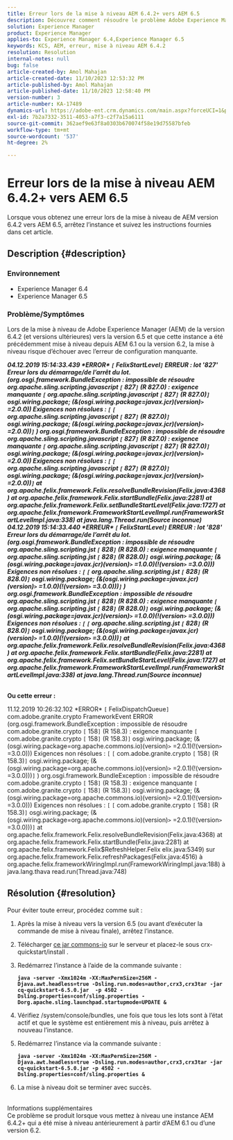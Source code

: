 ```yaml
---
title: Erreur lors de la mise à niveau AEM 6.4.2+ vers AEM 6.5
description: Découvrez comment résoudre le problème Adobe Experience Manager lorsqu’une erreur se produit lors de la mise à niveau AEM version 6.4.2 vers 6.5.
solution: Experience Manager
product: Experience Manager
applies-to: Experience Manager 6.4,Experience Manager 6.5
keywords: KCS, AEM, erreur, mise à niveau AEM 6.4.2
resolution: Resolution
internal-notes: null
bug: false
article-created-by: Amol Mahajan
article-created-date: 11/10/2023 12:53:32 PM
article-published-by: Amol Mahajan
article-published-date: 11/10/2023 12:58:40 PM
version-number: 3
article-number: KA-17489
dynamics-url: https://adobe-ent.crm.dynamics.com/main.aspx?forceUCI=1&pagetype=entityrecord&etn=knowledgearticle&id=b6cbe324-c87f-ee11-8179-6045bd006b25
exl-id: 7b2a7332-3511-4053-a7f3-c2f7a15a6111
source-git-commit: 362aef9e63f8a0303b670074f58e19d75587bfeb
workflow-type: tm+mt
source-wordcount: '537'
ht-degree: 2%

---
```


# Erreur lors de la mise à niveau AEM 6.4.2+ vers AEM 6.5


Lorsque vous obtenez une erreur lors de la mise à niveau de AEM version 6.4.2 vers AEM 6.5, arrêtez l’instance et suivez les instructions fournies dans cet article.

## Description {#description}


### <b>Environnement</b>

- Experience Manager 6.4
- Experience Manager 6.5


### <b>Problème/Symptômes</b>

Lors de la mise à niveau de Adobe Experience Manager (AEM) de la version 6.4.2 (et versions ultérieures) vers la version 6.5 et que cette instance a été précédemment mise à niveau depuis AEM 6.1 ou la version 6.2, la mise à niveau risque d’échouer avec l’erreur de configuration manquante.

<b>*04.12.2019 15:14:33.439 \*ERROR\* `[` FelixStartLevel`]`  ERREUR : lot &#39;827&#39; Erreur lors du démarrage/de l’arrêt du lot. (org.osgi.framework.BundleException : impossible de résoudre org.apache.sling.scripting.javascript `[` 827`]` (R 827.0) : exigence manquante `[` org.apache.sling.scripting.javascript `[` 827`]` (R 827.0)`]`  osgi.wiring.package; (&amp;(osgi.wiring.package=javax.jcr)(version)`>` =2.0.0)) Exigences non résolues : `[` `[` org.apache.sling.scripting.javascript `[` 827`]` (R 827.0)`]`  osgi.wiring.package; (&amp;(osgi.wiring.package=javax.jcr)(version)`>` =2.0.0))`]` )*
*org.osgi.framework.BundleException : impossible de résoudre org.apache.sling.scripting.javascript `[` 827`]` (R 827.0) : exigence manquante `[` org.apache.sling.scripting.javascript `[` 827`]` (R 827.0)`]`  osgi.wiring.package; (&amp;(osgi.wiring.package=javax.jcr)(version)`>` =2.0.0)) Exigences non résolues : `[` `[` org.apache.sling.scripting.javascript `[` 827`]` (R 827.0)`]`  osgi.wiring.package; (&amp;(osgi.wiring.package=javax.jcr)(version)`>` =2.0.0))`]`*
*at org.apache.felix.framework.Felix.resolveBundleRevision(Felix.java:4368)*
*at org.apache.felix.framework.Felix.startBundle(Felix.java:2281)*
*at org.apache.felix.framework.Felix.setBundleStartLevel(Felix.java:1727)*
*at org.apache.felix.framework.FrameworkStartLevelImpl.run(FrameworkStartLevelImpl.java:338)*
*at java.lang.Thread.run(Source inconnue)*
*04.12.2019 15:14:33.440 \*ERREUR\* `[` FelixStartLevel`]`  ERREUR : lot &#39;828&#39; Erreur lors du démarrage/de l’arrêt du lot. (org.osgi.framework.BundleException : impossible de résoudre org.apache.sling.scripting.jst `[` 828`]` (R 828.0) : exigence manquante `[` org.apache.sling.scripting.jst `[` 828`]` (R 828.0)`]`  osgi.wiring.package; (&amp;(osgi.wiring.package=javax.jcr)(version)`>` =1.0.0)(!(version`>` =3.0.0))) Exigences non résolues : `[` `[` org.apache.sling.scripting.jst `[` 828`]` (R 828.0)`]`  osgi.wiring.package; (&amp;(osgi.wiring.package=javax.jcr)(version)`>` =1.0.0)(!(version`>` =3.0.0)))`]` )*
*org.osgi.framework.BundleException : impossible de résoudre org.apache.sling.scripting.jst `[` 828`]` (R 828.0) : exigence manquante `[` org.apache.sling.scripting.jst `[` 828`]` (R 828.0)`]`  osgi.wiring.package; (&amp;(osgi.wiring.package=javax.jcr)(version)`>` =1.0.0)(!(version`>` =3.0.0))) Exigences non résolues : `[` `[` org.apache.sling.scripting.jst `[` 828`]` (R 828.0)`]`  osgi.wiring.package; (&amp;(osgi.wiring.package=javax.jcr)(version)`>` =1.0.0)(!(version`>` =3.0.0)))`]`*
*at org.apache.felix.framework.Felix.resolveBundleRevision(Felix.java:4368)*
*at org.apache.felix.framework.Felix.startBundle(Felix.java:2281)*
*at org.apache.felix.framework.Felix.setBundleStartLevel(Felix.java:1727)*
*at org.apache.felix.framework.FrameworkStartLevelImpl.run(FrameworkStartLevelImpl.java:338)*
*at java.lang.Thread.run(Source inconnue)*

<br>Ou cette erreur :</b>

11.12.2019 10:26:32.102 \*ERROR\* `[` FelixDispatchQueue`]`  com.adobe.granite.crypto FrameworkEvent ERROR (org.osgi.framework.BundleException : impossible de résoudre com.adobe.granite.crypto `[` 158`]` (R 158.3) : exigence manquante `[` com.adobe.granite.crypto `[` 158`]` (R 158.3)`]`  osgi.wiring.package; (&amp;(osgi.wiring.package=org.apache.commons.io)(version)`>` =2.0.1)(!(version`>` =3.0.0))) Exigences non résolues : `[` `[` com.adobe.granite.crypto `[` 158`]` (R 158.3)`]`  osgi.wiring.package; (&amp;(osgi.wiring.package=org.apache.commons.io)(version)`>` =2.0.1)(!(version`>` =3.0.0)))`]` ) org.osgi.framework.BundleException : impossible de résoudre com.adobe.granite.crypto `[` 158`]` (R 158.3) : exigence manquante `[` com.adobe.granite.crypto `[` 158`]` (R 158.3)`]`  osgi.wiring.package; (&amp;(osgi.wiring.package=org.apache.commons.io)(version)`>` =2.0.1)(!(version`>` =3.0.0))) Exigences non résolues : `[` `[` com.adobe.granite.crypto `[` 158`]` (R 158.3)`]`  osgi.wiring.package; (&amp;(osgi.wiring.package=org.apache.commons.io)(version)`>` =2.0.1)(!(version`>` =3.0.0)))`]`
at org.apache.felix.framework.Felix.resolveBundleRevision(Felix.java:4368) at org.apache.felix.framework.Felix.startBundle(Felix.java:2281) at org.apache.felix.framework.Felix$RefreshHelper.Felix elix.java:5349) sur org.apache.felix.framework.Felix.refreshPackages(Felix.java:4516) à org.apache.felix.frameworkWiringImpl.run(FrameworkWiringImpl.java:188) à java.lang.thava read.run(Thread.java:748)


## Résolution {#resolution}

Pour éviter toute erreur, procédez comme suit :
1. Après la mise à niveau vers la version 6.5 (ou avant d’exécuter la commande de mise à niveau finale), arrêtez l’instance.
2. Télécharger [ce jar commons-io](https://repo1.maven.org/maven2/commons-io/commons-io/2.6/commons-io-2.6.jar) sur le serveur et placez-le sous crx-quickstart/install .
3. Redémarrez l’instance à l’aide de la commande suivante :

   <b>`java -server -Xmx1024m -XX:MaxPermSize=256M -Djava.awt.headless=true -Dsling.run.modes=author,crx3,crx3tar -jar cq-quickstart-6.5.0.jar  -p 4502 -Dsling.properties=conf/sling.properties -Dorg.apache.sling.launchpad.startupmode=UPDATE &`</b>
4. Vérifiez /system/console/bundles, une fois que tous les lots sont à l’état actif et que le système est entièrement mis à niveau, puis arrêtez à nouveau l’instance.
5. Redémarrez l’instance via la commande suivante :

   <b>`java -server -Xmx1024m -XX:MaxPermSize=256M -Djava.awt.headless=true -Dsling.run.modes=author,crx3,crx3tar -jar cq-quickstart-6.5.0.jar -p 4502 -Dsling.properties=conf/sling.properties &`</b>
6. La mise à niveau doit se terminer avec succès.

<br>Informations supplémentaires<br>
Ce problème se produit lorsque vous mettez à niveau une instance AEM 6.4.2+ qui a été mise à niveau antérieurement à partir d’AEM 6.1 ou d’une version 6.2.
